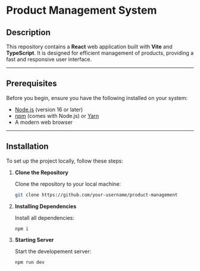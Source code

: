 # Product Management System

## Description

This repository contains a **React** web application built with **Vite** and **TypeScript**. It is designed for efficient management of products, providing a fast and responsive user interface.

---

## Prerequisites

Before you begin, ensure you have the following installed on your system:

- [Node.js](https://nodejs.org/) (version 16 or later)
- [npm](https://www.npmjs.com/) (comes with Node.js) or [Yarn](https://yarnpkg.com/)
- A modern web browser

---

## Installation

To set up the project locally, follow these steps:

1. **Clone the Repository**  

   Clone the repository to your local machine:  

   ```bash
   git clone https://github.com/your-username/product-management
   ```


2. **Installing Dependencies**  

   Install all dependencies:  

   ```bash
   npm i
   ```



1. **Starting Server**  

   Start the developement server:  

   ```bash
   npm run dev
   ```


